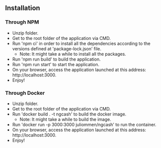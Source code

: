 ## Installation

### Through NPM
  - Unzip folder.
  - Get to the root folder of the application via CMD.
  - Run 'npm ci' in order to install all the dependencies according to the versions defined at 'package-lock.json' file.
    - Note: It might take a while to install all the packages.
  - Run 'npm run build' to build the application.
  - Run 'npm run start' to start the application.
  - On your browser, access the application launched at this address: http://localhost:3000.
  - Enjoy!

### Through Docker
  - Unzip folder.
  - Get to the root folder of the application via CMD.
  - Run 'docker build . -t ngcash' to build the docker image.
    - Note: It might take a while to build the image.
  - Run 'docker run -p 3000:3000 juliommen/ngcash' to run the container.
  - On your browser, access the application launched at this address: http://localhost:3000.
  - Enjoy!